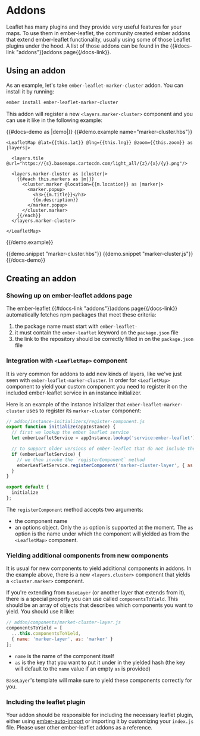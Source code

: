 # Addons

Leaflet has many plugins and they provide very useful features for your maps.
To use them in ember-leaflet, the community created ember addons that extend ember-leaflet
functionality, usually using some of those Leaflet plugins under the hood. A list of those addons can be found
in the {{#docs-link "addons"}}addons page{{/docs-link}}.

## Using an addon

As an example, let's take `ember-leaflet-marker-cluster` addon. You can install it by running:

```bash
ember install ember-leaflet-marker-cluster
```

This addon will register a new `<layers.marker-cluster>` component and you can use it like in the following example:

{{#docs-demo as |demo|}}
{{#demo.example name="marker-cluster.hbs"}}

    <LeafletMap @lat={{this.lat}} @lng={{this.lng}} @zoom={{this.zoom}} as |layers|>

      <layers.tile @url="https://{s}.basemaps.cartocdn.com/light_all/{z}/{x}/{y}.png"/>

      <layers.marker-cluster as |cluster|>
        {{#each this.markers as |m|}}
          <cluster.marker @location={{m.location}} as |marker|>
            <marker.popup>
              <h3>{{m.title}}</h3>
              {{m.description}}
            </marker.popup>
          </cluster.marker>
        {{/each}}
      </layers.marker-cluster>

    </LeafletMap>

{{/demo.example}}

{{demo.snippet "marker-cluster.hbs"}}
{{demo.snippet "marker-cluster.js"}}
{{/docs-demo}}

## Creating an addon

### Showing up on ember-leaflet addons page

The ember-leaflet {{#docs-link "addons"}}addons page{{/docs-link}} automatically fetches npm packages that meet
these criteria:

1. the package name must start with `ember-leaflet-`
2. it must contain the `ember-leaflet` keyword on the `package.json` file
3. the link to the repository should be correctly filled in on the `package.json` file

### Integration with `<LeafletMap>` component

It is very common for addons to add new kinds of layers, like we've just seen with
`ember-leaflet-marker-cluster`. In order for `<LeafletMap>` component to yield your custom component
you need to register it on the included ember-leaflet service in an instance initializer.

Here is an example of the instance initializer that `ember-leaflet-marker-cluster` uses
to register its `marker-cluster` component:

```js
// addon/instance-initializers/register-component.js
export function initialize(appInstance) {
  // first we lookup the ember leaflet service
  let emberLeafletService = appInstance.lookup('service:ember-leaflet');

  // to support older versions of ember-leaflet that do not include the service, we add a guard here
  if (emberLeafletService) {
    // we then invoke the `registerComponent` method
    emberLeafletService.registerComponent('marker-cluster-layer', { as: 'marker-cluster' });
  }
}

export default {
  initialize
};
```

The `registerComponent` method accepts two arguments:

- the component name
- an options object. Only the `as` option is supported at the moment. The `as` option is the name
  under which the component will yielded as from the `<LeafletMap>` component.

### Yielding additional components from new components

It is usual for new components to yield additional components in addons. In the example above, there is a
new `<layers.cluster>` component that yields a `<cluster.marker>` component.

If you're extending from `BaseLayer` (or another layer that extends from it), there is a special property you can
use called `componentsToYield`. This should be an array of objects that describes which components you
want to yield. You should use it like:

```js
// addon/components/market-cluster-layer.js
componentsToYield = [
  ...this.componentsToYield,
  { name: 'marker-layer', as: 'marker' }
];
```

- `name` is the name of the component itself
- `as` is the key that you want to put it under in the yielded hash (the key will default to the `name` value if an empty `as` is provided)

`BaseLayer`'s template will make sure to yield these components correctly for you.

### Including the leaflet plugin

Your addon should be responsible for including the necessary leaflet plugin, either using
[ember-auto-import](https://github.com/ef4/ember-auto-import) or importing it by customizing your `index.js` file.
Please user other ember-leaflet addons as a reference.
